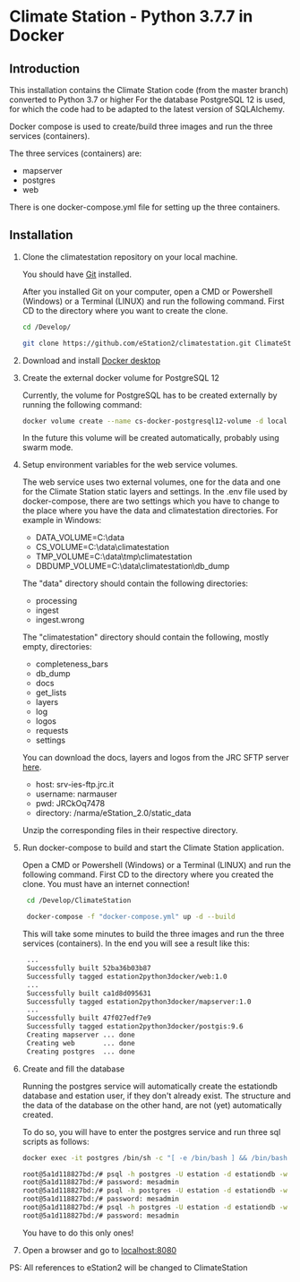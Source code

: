 # Climate Station - Python 3.7.7 in Docker 
## Introduction

This installation contains the Climate Station code (from the master branch) converted to Python 3.7 or higher
For the database PostgreSQL 12 is used, for which the code had to be adapted to the latest version of SQLAlchemy.

Docker compose is used to create/build three images and run the three services (containers).

The three services (containers) are:
* mapserver
* postgres
* web

There is one docker-compose.yml file for setting up the three containers.

## Installation

1. Clone the climatestation repository on your local machine.

    You should have [Git](https://git-scm.com/downloads) installed. 
    
    After you installed Git on your computer, open a CMD or Powershell (Windows) or a Terminal (LINUX) and 
    run the following command.
    First CD to the directory where you want to create the clone.
    ```bash
    cd /Develop/
   
    git clone https://github.com/eStation2/climatestation.git ClimateStation
    ```

2. Download and install [Docker desktop](https://www.docker.com/products/docker-desktop)

3. Create the external docker volume for PostgreSQL 12

   Currently, the volume for PostgreSQL has to be created externally by running the following command:
    ```bash
    docker volume create --name cs-docker-postgresql12-volume -d local
    ```
   In the future this volume will be created automatically, probably using swarm mode.
   
4. Setup environment variables for the web service volumes.
   
    The web service uses two external volumes, one for the data and one for the Climate Station static layers and settings.
    In the .env file used by docker-compose, there are two settings which you have to change to the place where you 
    have the data and climatestation directories.
    For example in Windows:
    
    * DATA_VOLUME=C:\data
    * CS_VOLUME=C:\data\climatestation
    * TMP_VOLUME=C:\data\tmp\climatestation
    * DBDUMP_VOLUME=C:\data\climatestation\db_dump

    The "data" directory should contain the following directories:
    + processing
    + ingest
    + ingest.wrong
    
    The "climatestation" directory should contain the following, mostly empty, directories:
    + completeness_bars
    + db_dump
    + docs   
    + get_lists
    + layers
    + log
    + logos
    + requests
    + settings
    
    You can download the docs, layers and logos from the JRC SFTP server [here](ftp://narmauser:JRCkOq7478@srv-ies-ftp.jrc.it/narma/eStation_2.0/static_data).
    - host: srv-ies-ftp.jrc.it
    - username: narmauser
    - pwd: JRCkOq7478
    - directory: /narma/eStation_2.0/static_data
    
    Unzip the corresponding files in their respective directory.   
   
5. Run docker-compose to build and start the Climate Station application.

   Open a CMD or Powershell (Windows) or a Terminal (LINUX) and run the following command. 
   First CD to the directory where you created the clone. You must have an internet connection!
   ```bash
    cd /Develop/ClimateStation
   
    docker-compose -f "docker-compose.yml" up -d --build
   ```
   This will take some minutes to build the three images and run the three services (containers). 
   In the end you will see a result like this:
   
   ```bash  
    ...
    Successfully built 52ba36b03b87
    Successfully tagged estation2python3docker/web:1.0
    ...
    Successfully built ca1d8d095631
    Successfully tagged estation2python3docker/mapserver:1.0
    ...
    Successfully built 47f027edf7e9
    Successfully tagged estation2python3docker/postgis:9.6
    Creating mapserver ... done
    Creating web       ... done
    Creating postgres  ... done
   ```

6. Create and fill the database

    Running the postgres service will automatically create the estationdb database and estation user, if they don't already exist.
    The structure and the data of the database on the other hand, are not (yet) automatically created.
    
    To do so, you will have to enter the postgres service and run three sql scripts as follows:
    
    ```bash  
    docker exec -it postgres /bin/sh -c "[ -e /bin/bash ] && /bin/bash || /bin/sh"
   
    root@5a1d118827bd:/# psql -h postgres -U estation -d estationdb -w -f /var/tmp/products_dump_structure_only.sql >/var/log/eStation2/products_dump_structure_only.log 2>/var/log/eStation2/products_dump_structure_only.err
    root@5a1d118827bd:/# password: mesadmin
    root@5a1d118827bd:/# psql -h postgres -U estation -d estationdb -w -f /var/tmp/update_db_structure.sql >/var/log/eStation2/update_db_structure.log 2>/var/log/eStation2/update_db_structure.err
    root@5a1d118827bd:/# password: mesadmin
    root@5a1d118827bd:/# psql -h postgres -U estation -d estationdb -w -f /var/tmp/update_insert_jrc_data.sql >/var/log/eStation2/update_insert_jrc_data.log 2>/var/log/eStation2/update_insert_jrc_data.err
    root@5a1d118827bd:/# password: mesadmin
    ```
    
    You have to do this only ones!
    
7. Open a browser and go to [localhost:8080](http://localhost:8080)

PS: All references to eStation2 will be changed to ClimateStation
